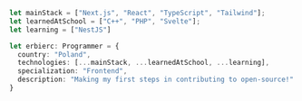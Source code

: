 ```typescript
let mainStack = ["Next.js", "React", "TypeScript", "Tailwind"];
let learnedAtSchool = ["C++", "PHP", "Svelte"];
let learning = ["NestJS"]

let erbierc: Programmer = {
  country: "Poland",
  technologies: [...mainStack, ...learnedAtSchool, ...learning],
  specialization: "Frontend",
  description: "Making my first steps in contributing to open-source!"
}
```

<!--
**erbierc/erbierc** is a ✨ _special_ ✨ repository because its `README.md` (this file) appears on your GitHub profile.

Here are some ideas to get you started:

- 🔭 I’m currently working on ...
- 🌱 I’m currently learning ...
- 👯 I’m looking to collaborate on ...
- 🤔 I’m looking for help with ...
- 💬 Ask me about ...
- 📫 How to reach me: ...
- 😄 Pronouns: ...
- ⚡ Fun fact: ...
-->
